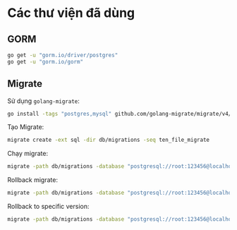 # Các thư viện đã dùng

## GORM
```sh
go get -u "gorm.io/driver/postgres"
go get -u "gorm.io/gorm"
```


## Migrate
Sử dụng ```golang-migrate```:
```sh
go install -tags "postgres,mysql" github.com/golang-migrate/migrate/v4/cmd/migrate@latest
```

Tạo Migrate:
```sh
migrate create -ext sql -dir db/migrations -seq ten_file_migrate
```

Chạy migrate:
```sh
migrate -path db/migrations -database "postgresql://root:123456@localhost:5432/example?sslmode=disable" up
```

Rollback migrate:
```sh
migrate -path db/migrations -database "postgresql://root:123456@localhost:5432/example?sslmode=disable" down
```

Rollback to specific version:
```sh
migrate -path db/migrations -database "postgresql://root:123456@localhost:5432/example?sslmode=disable" down -to 0
```
